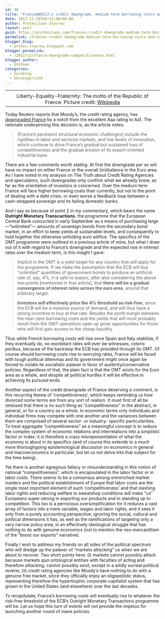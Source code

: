 ```yaml
---
id: 48
title: 'France&#8217;s credit downgrade, medium term borrowing costs and &#8216;competitiveness&#8217;'
date: 2012-11-20T09:53:00+00:00
author: Protesilaos Stavrou
layout: post
guid: https://protesilaos.com/frances-credit-downgrade-medium-term-borrowing-costs-and-competitiveness/
permalink: /frances-credit-downgrade-medium-term-borrowing-costs-and-competitiveness/
blogger_blog:
  - protes-stavrou.blogspot.com
blogger_permalink:
  - /2012/11/france-downgrade-competitiveness.html
blogger_author:
  - Unknown
categories:
  - Euroblog
  - Uncategorized
---
```

<table align="center" cellpadding="0" cellspacing="0" class="tr-caption-container" style="margin-left: auto; margin-right: auto; text-align: center;">
  <tr>
    <td style="text-align: center;">
    </td>
  </tr>
  
  <tr>
    <td class="tr-caption" style="text-align: center;">
      Liberty-Equality-Fraternity: The motto of the Republic of France. Picture credit: <a href="http://en.wikipedia.org/wiki/France" target="_blank">Wikipedia</a>
    </td>
  </tr>
</table>

Today Reuters reports that Moody&#8217;s, the credit rating agency, has <a href="http://www.reuters.com/article/2012/11/20/us-france-moodys-idUSBRE8AI17K20121120" target="_blank">downgraded France</a> by a notch from the excellent Aaa rating to Aa1. The rationale underpinning this decision is, as the article notes:

> [France&#8217;s persistent structural economic challenges] include the rigidities in labor and services markets, and low levels of innovation, which continue to drive France&#8217;s gradual but sustained loss of competitiveness and the gradual erosion of its export-oriented industrial base.

There are a few comments worth stating. At first the downgrade _per se_ will have no impact on either France or the overall (im)balance in the Euro area. As I have noted in my analysis on The Truth about Credit Rating Agencies and speculators, such downgrades only confirm what we already know, as far as the orientation of investors is concerned. Over the medium term France will face higher borrowing costs than currently, but not to the point of dealing with a debt crisis, or even worse a feedback loop between a cash-strapped sovereign and its failing domestic banks.<a name="more"></a> 

And I say so because of point 2 in my commentary, which bears the name **Outright Monetary Transcactions**, the programme that the European Central Bank concocted in early September as a means of purchasing large—&#8221;unlimited&#8221;— amounts of sovereign bonds from the secondary bond market, in an effort to keep yields at sustainable levels, and consequently to hold together the otherwise unfolding euro edifice. The specifics of the OMT programme were outlined in a previous article of mine, but what I draw out of it with regard to France&#8217;s downgrade and the expected rise in interest rates over the medium term, is this insight I gave:

> Implicit in the OMT is a yield target for any country that will apply for the programme. If we make the assumption that the ECB will buy &#8220;unlimited&#8221; quantities of government bonds to produce an artificial rate of, say, 4%, it is safe to expect, after also considering the above two points [mentioned in that article], that **there will be a gradual convergence of interest rates across the euro area**, around that arbitrary target. 
> 
> **Investors will effectively price the 4% threshold as risk-free**, since the ECB will be a massive source of demand, and will thus have a strong incentive to buy at that rate. Besides the profit margin between the near-zero borrowing costs and the yields that will most probably result from the OMT operations open up great opportunities for those who will first gain access to the cheap liquidity. 

Thus while French borrowing costs will rise once Spain and Italy stabilize, if they eventually do, no exorbitant rates will ever be witnesses, _ceteris paribus_, because of the backstop the ECB has provided through its OMT. Of course should borrowing costs rise to worrying rates, France will be faced with tough political dilemmas and its government might once again be forced to violate its socialistic palaver in favor of austerity/conservative policies. Regardless of that, the plain fact is that the OMT exists for the Euro area as a whole, and despite all political hurdles it will be effective in achieving its pursued ends.

Another aspect of the credit downgrade of France deserving a comment, is this recurring theme of &#8216;competitiveness&#8217;, which keeps reminding us how divorced some terms are from any sort of realism. It must first of all be stressed that there is no such thing as &#8220;competitiveness&#8221; in the abstract, in general, or for a country _as a whole_. In economic terms only individuals and individual firms may compete with one another and the variances between them are comprised of several sector- or industry- specific particularities. To treat aggregate &#8220;competitiveness&#8221; as a meaningful concept is to reduce the complex system of economic relations and interrelations into a simplistic factor or index; it is therefore a crass misrepresentation of what the economy is about in its specifics (and of course this extends to a much more thoroughgoing epistemological discussion on economics in general and macroeconomics in particular, but let us not delve into that subject for the time being).

Yet there is another egregious fallacy or misunderstanding in this notion of national &#8220;competitiveness&#8221;, which is encapsulated in the labor factor or in labor costs. There seems to be a consensus among entrenched market insiders and the political establishment of Europe that labor costs are the single most important element of such &#8216;competitiveness&#8217; and that slashing labor rights and reducing welfare to sweatshop conditions will make &#8220;us&#8221; Europeans super-strong in exporting our products and in standing up to competition. This too is a pernicious oversimplification for it reduces a vast array of factors into a mere variable, wages and labor rights, and it sees it only from a purely accounting perspective, ignoring the social, cultural and political dimensions it has, as well as the ramifications of targeting only a very narrow policy area, in an effectively ideological struggle that has nothing to do with genuine economics (not to mention the neo-mercantilism of the &#8220;boost our exports&#8221; narrative).

Finally I wish to address my friends on all sides of the political spectrum who will dredge up the palaver of &#8220;markets attacking&#8221; us when we are about to recover. Two short points here: (i) markets cannot possibly attack because markets _qua_ ontological entities with faculties of acting and therefore _attacking_, cannot possibly exist, except in a wildly surreal political reverie, (ii) credit rating agencies like Moody&#8217;s have nothing to do with a genuine free market, since they officially enjoy an oligopolistic status, representing therefore the hypertrophic corporate-capitalist system that has grown in the United States (and elsewhere) over the last decades. 

To recapitulate, France&#8217;s borrowing costs will eventually rise to whatever the risk-free threshold of the ECB&#8217;s Outright Monetary Transactions programme will be. Let us hope this turn of events will not provide the impetus for launching another round of inane policies.